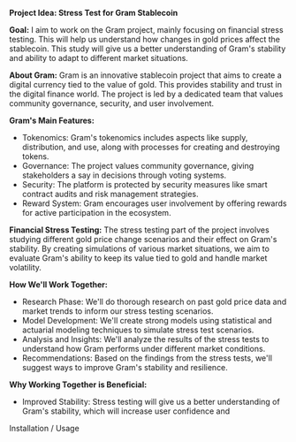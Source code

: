 **Project Idea: Stress Test for Gram Stablecoin**

**Goal:**
I aim to work on the Gram project, mainly focusing on financial stress testing. This will help us understand how changes in gold prices affect the stablecoin. This study will give us a better understanding of Gram's stability and ability to adapt to different market situations.

**About Gram:**
Gram is an innovative stablecoin project that aims to create a digital currency tied to the value of gold. This provides stability and trust in the digital finance world. The project is led by a dedicated team that values community governance, security, and user involvement.

**Gram's Main Features:**
- Tokenomics: Gram's tokenomics includes aspects like supply, distribution, and use, along with processes for creating and destroying tokens.
- Governance: The project values community governance, giving stakeholders a say in decisions through voting systems.
- Security: The platform is protected by security measures like smart contract audits and risk management strategies.
- Reward System: Gram encourages user involvement by offering rewards for active participation in the ecosystem.

**Financial Stress Testing:**
The stress testing part of the project involves studying different gold price change scenarios and their effect on Gram's stability. By creating simulations of various market situations, we aim to evaluate Gram's ability to keep its value tied to gold and handle market volatility.

**How We'll Work Together:**
- Research Phase: We'll do thorough research on past gold price data and market trends to inform our stress testing scenarios.
- Model Development: We'll create strong models using statistical and actuarial modeling techniques to simulate stress test scenarios.
- Analysis and Insights: We'll analyze the results of the stress tests to understand how Gram performs under different market conditions.
- Recommendations: Based on the findings from the stress tests, we'll suggest ways to improve Gram's stability and resilience.

**Why Working Together is Beneficial:**
- Improved Stability: Stress testing will give us a better understanding of Gram's stability, which will increase user confidence and

Installation / Usage
